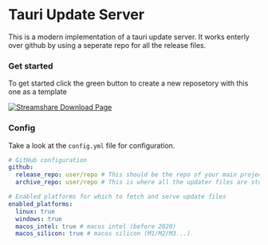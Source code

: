 # Tauri Update Server
This is a modern implementation of a tauri update server. It works enterly over github by using a seperate repo for all the release files.

### Get started
To get started click the green button to create a new reposetory with this one as a template

<a href="https://github.com/new?template_name=tauri-update-server&template_owner=0PandaDEV">
  <img src="https://github.com/user-attachments/assets/c63cbd4c-9152-4b6f-9edc-15e78beb4c66" alt="Streamshare Download Page">
</a>

### Config
Take a look at the `config.yml` file for configuration.

```yml
# GitHub configuration
github:
  release_repo: user/repo # This should be the repo of your main project)
  archive_repo: user/repo # This is where all the updater files are stored e.g. Name-v1.0.0.msi.sig, Name-v1.0.0.msi)

# Enabled platforms for which to fetch and serve update files
enabled_platforms:
  linux: true
  windows: true
  macos_intel: true # macos intel (before 2020)
  macos_silicon: true # macos silicon (M1/M2/M3...)
```
